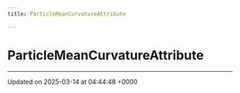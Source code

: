 ```yaml
---
title: ParticleMeanCurvatureAttribute

---
```


# ParticleMeanCurvatureAttribute





-------------------------------

Updated on 2025-03-14 at 04:44:48 +0000